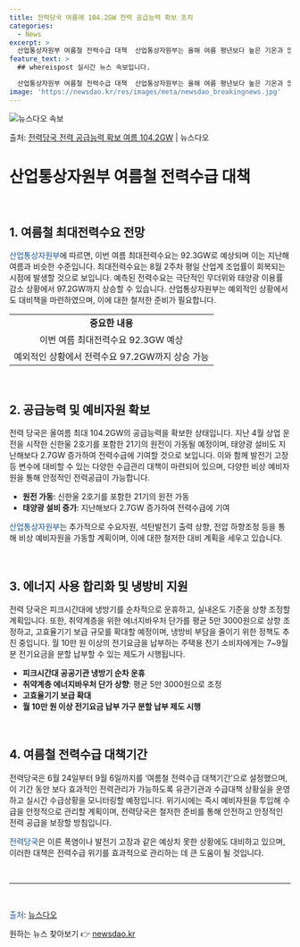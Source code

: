 ```yaml
---
title: 전력당국 여름에 104.2GW 전력 공급능력 확보 조치
categories:
  - News
excerpt: >
  산업통상자원부 여름철 전력수급 대책  산업통상자원부는 올해 여름 평년보다 높은 기온과 많은 강수량이 예상된다…
feature_text: >
  ## whereispost 실시간 뉴스 속보입니다.

  산업통상자원부 여름철 전력수급 대책  산업통상자원부는 올해 여름 평년보다 높은 기온과 많은 강수량이 예상된다…
image: 'https://newsdao.kr/res/images/meta/newsdao_breakingnews.jpg'
---
```


![뉴스다오 속보](https://newsdao.kr/res/images/meta/newsdao_breakingnews.jpg)

<p>출처: <a href="https://newsdao.kr/4333" rel="dofollow">전력당국 전력 공급능력 확보 여름 104.2GW</a> | 뉴스다오</p>

<h1>산업통상자원부 여름철 전력수급 대책</h1>
<p data-ke-size="size16">&nbsp;</p>
<h2>1. 여름철 최대전력수요 전망</h2>
<p><span style="color: #1a5490;">산업통상자원부</span>에 따르면, 이번 여름 최대전력수요는 92.3GW로 예상되며 이는 지난해 여름과 비슷한 수준입니다. 최대전력수요는 8월 2주차 평일 산업계 조업률이 회복되는 시점에 발생할 것으로 보입니다. 예측된 전력수요는 극단적인 무더위와 태양광 이용률 감소 상황에서 97.2GW까지 상승할 수 있습니다. 산업통상자원부는 예외적인 상황에서도 대비책을 마련하였으며, 이에 대한 철저한 준비가 필요합니다.</p>
<table>
  <tr>
    <td style="text-align: center; height: 17px;"><b>중요한 내용</b></td>
  </tr>
  <tr>
    <td style="text-align: center; height: 17px;">이번 여름 최대전력수요 92.3GW 예상</td>
  </tr>
  <tr>
    <td style="text-align: center; height: 17px;">예외적인 상황에서 전력수요 97.2GW까지 상승 가능</td>
  </tr>
</table>
<p data-ke-size="size16">&nbsp;</p>
<h2>2. 공급능력 및 예비자원 확보</h2>
<p>전력 당국은 올여름 최대 104.2GW의 공급능력을 확보한 상태입니다. 지난 4월 상업 운전을 시작한 신한울 2호기를 포함한 21기의 원전이 가동될 예정이며, 태양광 설비도 지난해보다 2.7GW 증가하여 전력수급에 기여할 것으로 보입니다. 이와 함께 발전기 고장 등 변수에 대비할 수 있는 다양한 수급관리 대책이 마련되어 있으며, 다양한 비상 예비자원을 통해 안정적인 전력공급이 가능합니다.</p>
<ul>
  <li><b>원전 가동</b>: 신한울 2호기를 포함한 21기의 원전 가동</li>
  <li><b>태양광 설비 증가</b>: 지난해보다 2.7GW 증가하여 전력수급에 기여</li>
</ul>
<p><span style="color: #1a5490;">산업통상자원부</span>는 추가적으로 수요자원, 석탄발전기 출력 상향, 전압 하향조정 등을 통해 비상 예비자원을 가동할 계획이며, 이에 대한 철저한 대비 계획을 세우고 있습니다.</p>
<p data-ke-size="size16">&nbsp;</p>
<h2>3. 에너지 사용 합리화 및 냉방비 지원</h2>
<p>전력 당국은 피크시간대에 냉방기를 순차적으로 운휴하고, 실내온도 기준을 상향 조정할 계획입니다. 또한, 취약계층을 위한 에너지바우처 단가를 평균 5만 3000원으로 상향 조정하고, 고효율기기 보급 규모를 확대할 예정이며, 냉방비 부담을 줄이기 위한 정책도 추진 중입니다. 월 10만 원 이상의 전기요금을 납부하는 주택용 전기 소비자에게는 7~9월분 전기요금을 분할 납부할 수 있는 제도가 시행됩니다.</p>
<ul>
  <li><b>피크시간대 공공기관 냉방기 순차 운휴</b></li>
  <li><b>취약계층 에너지바우처 단가 상향</b>: 평균 5만 3000원으로 조정</li>
  <li><b>고효율기기 보급 확대</b></li>
  <li><b>월 10만 원 이상 전기요금 납부 가구 분할 납부 제도 시행</b></li>
</ul>
<p data-ke-size="size16">&nbsp;</p>
<h2>4. 여름철 전력수급 대책기간</h2>
<p>전력당국은 6월 24일부터 9월 6일까지를 ‘여름철 전력수급 대책기간’으로 설정했으며, 이 기간 동안 보다 효과적인 전력관리가 가능하도록 유관기관과 수급대책 상황실을 운영하고 실시간 수급상황을 모니터링할 예정입니다. 위기시에는 즉시 예비자원을 투입해 수급을 안정적으로 관리할 계획이며, 전력당국은 철저한 준비를 통해 안전하고 안정적인 전력 공급을 보장할 방침입니다.</p>
<p><span style="color: #1a5490;">전력당국</span>은 이른 폭염이나 발전기 고장과 같은 예상치 못한 상황에도 대비하고 있으며, 이러한 대책은 전력수급 위기를 효과적으로 관리하는 데 큰 도움이 될 것입니다.</p>
<p data-ke-size="size16">&nbsp;</p>
<hr>
<p data-ke-size="size16">&nbsp;</p>
<p><span style="color: #1a5490;">출처</span>: <a href="https://newsdao.kr/4333">뉴스다오</a></p> 

원하는 뉴스 찾아보기 👉 <a href="https://newsdao.kr" rel="dofollow">newsdao.kr</a>


